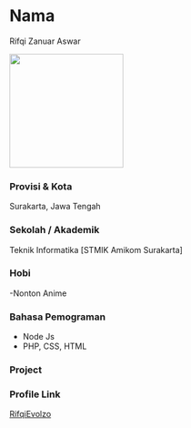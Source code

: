 # Nama

Rifqi Zanuar Aswar

<img src="https://avatars.githubusercontent.com/u/91778862?v=4" width="200" height="200" align="center"/>

### Provisi & Kota

Surakarta, Jawa Tengah

### Sekolah / Akademik

Teknik Informatika [STMIK Amikom Surakarta]

### Hobi

-Nonton Anime

### Bahasa Pemograman

- Node Js
- PHP, CSS, HTML

### Project


### Profile Link

[RifqiEvolzo](https://github.com/rifqievolzo)
